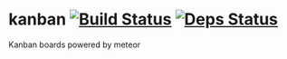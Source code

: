 # kanban [![Build Status][buildstatus]][buildstatusurl] [![Deps Status][depstatus]][depstatusurl]

Kanban boards powered by meteor

[buildstatus]: https://drone.io/github.com/sergeyt/kanban/status.png
[buildstatusurl]: https://drone.io/github.com/sergeyt/kanban/latest
[depstatus]: https://david-dm.org/sergeyt/kanban.png
[depstatusurl]: https://david-dm.org/sergeyt/kanban
